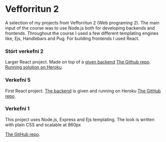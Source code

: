 # Vefforritun 2

A selection of my projects from Vefforritun 2 (Web programing 2). The main input of the course was to use Node.js both for developing backends and frontends. Throughout the course I used a few different templating engines like, Ejs, Handlebars and Pug. For building frontends I used React.

### Stórt verkefni 2

Larger React project. Made on top of a [given backend](https://bakendi-fyrir-h2.herokuapp.com/)
[The Github repo](https://github.com/jonnigs/Vefforritun-2-stort-verkefni-2).  
[Running solution on Heroku](https://framendi-fyrir-h2.herokuapp.com/).

### Verkefni 5

First React project. [The backend](https://vefforritun2-2018-v4-synilausn.herokuapp.com/) is given and running on Heroku
[The GitHub repo](https://github.com/jonnigs/Vefforritun-2-Verkefni-5).

### Verkefni 1

This project uses Node.js, Express and Ejs templating. The look is written with plain CSS and scalable at 860px

[The GitHub repo](https://github.com/jonnigs/Vefforritun-2-verkefni-1).

